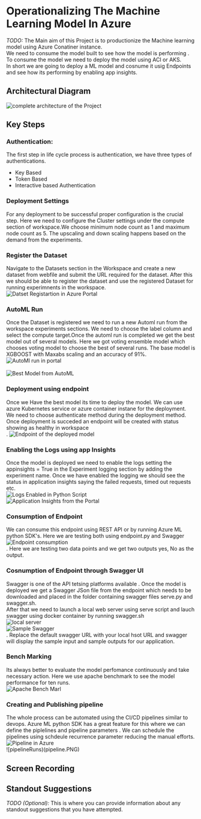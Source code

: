 


# Operationalizing The Machine Learning Model In Azure <br>

*TODO:* 
The Main aim of this Project is to productionize the Machine learning model using  Azure Conatiner instance.<br>
We need to consume the model built to see how the model is performing . To consume the model we need to deploy the model using ACI or AKS.<br>
In short we are going to deploy a ML model and cosnume it usig Endpoints and see how its performing by enabling app insights.<br>


## Architectural Diagram<br>
![complete architecture of the Project](architecture.PNG)


## Key Steps
### Authentication:
The first step in life cycle process is authentication, we have three types of authentications.<br>
- Key Based <br>
- Token Based <br>
- Interactive based Authentication <br>
### Deployment Settings <br>
For any deployment to be successful proper configuration is the crucial step. Here we need to configure the Cluster settings under the compute section of workspace.We choose minimum node count as 1 and maximum node count as 5. The upscaling and down scaling happens based on the demand from the experiments.<br>
### Register the Dataset <br>
Navigate to the Datasets section in the Workspace and create a new dataset from webfile and submit the URL required for the dataset. After this we should be able to register the dataset and use the registered Dataset for running experimnents in the workspace.<br>
![Datset Registartion in Azure Portal](Register.PNG)<br>
### AutoML Run<br>
Once the Dataset is registered we need to run a new Automl run from the workspace experiments sections. We need to choose the label column and select the compute target.Once the automl run is completed we get the best model out of several models. Here we got voting ensemble model which chooses voting model to choose the best of several runs. The base model is XGBOOST with Maxabs scaling and an accuracy of 91%.<br>
![AutoMl run in portal](automl.PNG)<br> <br>
![Best Model from AutoML](bestmodel.PNG)<br>
### Deployment using endpoint<br>
Once we Have the best model its time to deploy the model. We can use azure Kubernetes service or azure container instane for the deployment. We need to choose authenticate method during the deployment method. Once deployment is succeded an endpoint will be created with status showing as healthy in workspace<br>.
![Endpoint of the deployed model](endpoint.PNG)<br>
### Enabling the Logs using app Insights<br>
Once the model is deployed we need to enable the logs setting the appinsights = True in the Experiment logging section by adding the experiment name. Once we have enabled the logging we should see the status in application insights saying the failed requests, timed out requests etc.<br>
![Logs Enabled in Python Script](logsenabled.PNG)<br>
![Application Insights from the Portal](appinsights.PNG)<br>

### Consumption of Endpoint<br>
We can consume this endpoint using REST API or by running Azure ML python SDK's. Here we are testing both using endpoint.py and Swagger<br>
![Endpoint consumption](consumption.PNG) <br>.
Here we are testing two data points and we get two outputs yes, No as the output.<br>

### Cosnumption of Endpoint through Swagger UI<br>
Swagger is one of the API tetsing platforms available . Once the model is deployed we get a Swagger JSon file from the endpoint which needs to be downloaded and placed in the folder containing swagger files serve.py and swagger.sh.<br>
After that we need to launch a local web server using serve script and lauch swagger using docker container by running swagger.sh<br>
![local server](localrender.PNG)<br>
![Sample Swagger](sampleswagger.PNG)<br>.
Replace the default swagger URL with your local hsot URL and swagger will display the sample input and sample outputs for our application.<br>
### Bench Marking<br>
Its always better to evaluate the model perfomance continuously and take necessary action. Here we use apache benchmark to see the model performance for ten runs.<br>
![Apache Bench Marl](benchmark.PNG)<br>
### Creating and Publishing pipeline <br>
The whole process can be automated using the CI/CD pipelines similar to devops. Azure ML python SDK has a great feature  for this where we can define the piplelines and pipeline parameters . We can schedule the pipelines using schdeule recurrence parameter reducing the manual efforts.<br>
![Pipeline in Azure](Register.PNG)<br>
![pipelineRuns)(pipeline.PNG)<br>
## Screen Recording


## Standout Suggestions
*TODO (Optional):* This is where you can provide information about any standout suggestions that you have attempted.
